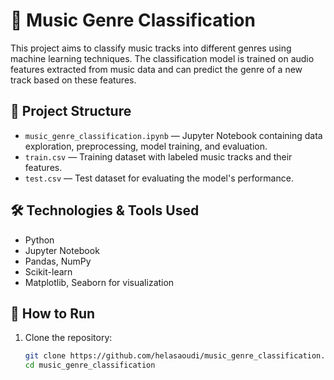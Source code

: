 # 🎵 Music Genre Classification

This project aims to classify music tracks into different genres using machine learning techniques. The classification model is trained on audio features extracted from music data and can predict the genre of a new track based on these features.

## 📂 Project Structure

- `music_genre_classification.ipynb` — Jupyter Notebook containing data exploration, preprocessing, model training, and evaluation.
- `train.csv` — Training dataset with labeled music tracks and their features.
- `test.csv` — Test dataset for evaluating the model's performance.

## 🛠️ Technologies & Tools Used

- Python  
- Jupyter Notebook  
- Pandas, NumPy  
- Scikit-learn  
- Matplotlib, Seaborn for visualization  

## 🚀 How to Run

1. Clone the repository:

   ```bash
   git clone https://github.com/helasaoudi/music_genre_classification.git
   cd music_genre_classification
